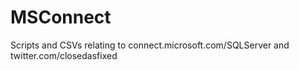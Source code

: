 # MSConnect
Scripts and CSVs relating to connect.microsoft.com/SQLServer and twitter.com/closedasfixed
